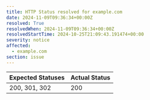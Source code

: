 ```yaml
---
title: HTTP Status resolved for example.com
date: 2024-11-09T09:36:34+00:00Z
resolved: True
resolvedWhen: 2024-11-09T09:36:34+00:00Z
resolvedStartTime: 2024-10-25T21:09:43.191474+00:00
severity: notice
affected:
  - example.com
section: issue
---
```


| Expected Statuses | Actual Status  |
|-------------------|----------------|
| 200, 301, 302 | 200 |
